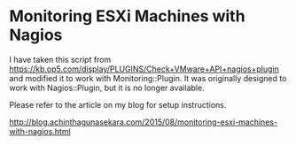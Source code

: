 # Monitoring ESXi Machines with Nagios

I have taken this script from https://kb.op5.com/display/PLUGINS/Check+VMware+API+nagios+plugin and modified it to work with Monitoring::Plugin.
It was originally designed to work with Nagios::Plugin, but it is no longer available.

Please refer to the article on my blog for setup instructions.

http://blog.achinthagunasekara.com/2015/08/monitoring-esxi-machines-with-nagios.html